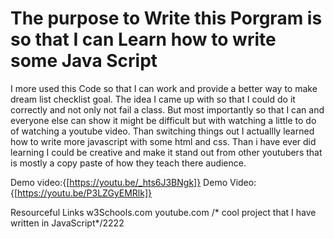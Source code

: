 # The purpose to Write this Porgram is so that I can Learn how to write some Java Script
I more used this Code so that I can work and provide a better way to make dream list checklist goal. The idea I came up with so that I could do it correctly and not only not fail a class. But most importantly so that I can and everyone else can show it might be difficult but with watching a little to do of watching a youtube video. Than switching things out I actuallly learned how to write more javascript with some html and css. Than i have ever did learning I could be creative and make it stand out from other youtubers that is mostly a copy paste of how they teach there audience.




Demo video:{[https://youtu.be/_hts6J3BNgk]}
Demo Video: {[https://youtu.be/P3LZGyEMRlk]}

Resourceful Links
w3Schools.com
youtube.com
/* cool project that I have written in JavaScript*/2222